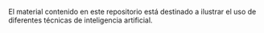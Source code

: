 El material contenido en este repositorio está destinado a ilustrar el uso de diferentes técnicas de inteligencia artificial.
